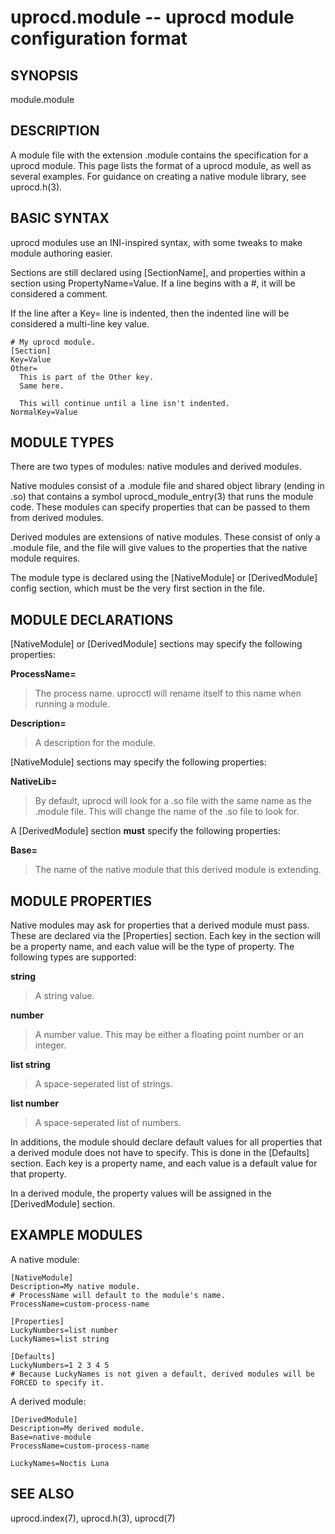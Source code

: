 # uprocd.module -- uprocd module configuration format

## SYNOPSIS

module.module

## DESCRIPTION

A module file with the extension .module contains the specification for a uprocd module.
This page lists the format of a uprocd module, as well as several examples. For guidance
on creating a native module library, see uprocd.h(3).

## BASIC SYNTAX

uprocd modules use an INI-inspired syntax, with some tweaks to make module authoring
easier.

Sections are still declared using [SectionName], and properties within a section using
PropertyName=Value. If a line begins with a #, it will be considered a comment.

If the line after a Key= line is indented, then the indented line will be considered
a multi-line key value.

```
# My uprocd module.
[Section]
Key=Value
Other=
  This is part of the Other key.
  Same here.

  This will continue until a line isn't indented.
NormalKey=Value
```

## MODULE TYPES

There are two types of modules: native modules and derived modules.

Native modules consist of a .module file and shared object library (ending in .so) that
contains a symbol uprocd_module_entry(3) that runs the module code. These modules can
specify properties that can be passed to them from derived modules.

Derived modules are extensions of native modules. These consist of only a .module file,
and the file will give values to the properties that the native module requires.

The module type is declared using the [NativeModule] or [DerivedModule] config section,
which must be the very first section in the file.

## MODULE DECLARATIONS

[NativeModule] or [DerivedModule] sections may specify the following properties:

**ProcessName=<string>**

> The process name. uprocctl will rename itself to this name when running a module.

**Description=<string>**

> A description for the module.

[NativeModule] sections may specify the following properties:

**NativeLib=<string>**

> By default, uprocd will look for a .so file with the same name as the .module file.
> This will change the name of the .so file to look for.

A [DerivedModule] section **must** specify the following properties:

**Base=<string>**

> The name of the native module that this derived module is extending.

## MODULE PROPERTIES

Native modules may ask for properties that a derived module must pass. These are
declared via the [Properties] section. Each key in the section will be a property name,
and each value will be the type of property. The following types are supported:

**string**

> A string value.

**number**

> A number value. This may be either a floating point number or an integer.

**list string**

> A space-seperated list of strings.

**list number**

> A space-seperated list of numbers.

In additions, the module should declare default values for all properties that a
derived module does not have to specify. This is done in the [Defaults] section. Each
key is a property name, and each value is a default value for that property.

In a derived module, the property values will be assigned in the [DerivedModule]
section.

## EXAMPLE MODULES

A native module:

```
[NativeModule]
Description=My native module.
# ProcessName will default to the module's name.
ProcessName=custom-process-name

[Properties]
LuckyNumbers=list number
LuckyNames=list string

[Defaults]
LuckyNumbers=1 2 3 4 5
# Because LuckyNames is not given a default, derived modules will be FORCED to specify it.
```

A derived module:

```
[DerivedModule]
Description=My derived module.
Base=native-module
ProcessName=custom-process-name

LuckyNames=Noctis Luna
```

## SEE ALSO

uprocd.index(7), uprocd.h(3), uprocd(7)
